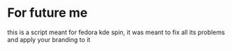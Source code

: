 # For future me
this is a script meant for fedora kde spin, it was meant to fix all its problems and apply your branding to it
